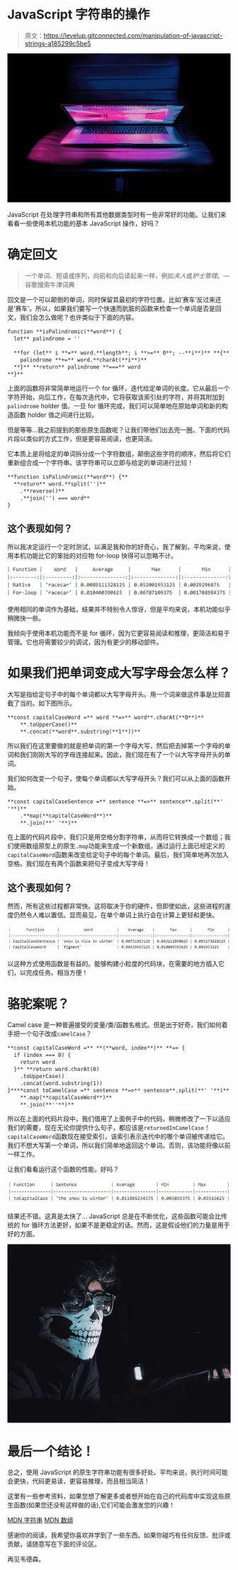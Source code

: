 # JavaScript 字符串的操作

> 原文：<https://levelup.gitconnected.com/manipulation-of-javascript-strings-a185299c5be5>

![](img/64186ca9f3b3bd2fe06b4c8905f7006a.png)

JavaScript 在处理字符串和所有其他数据类型时有一些非常好的功能。让我们来看看一些使用本机功能的基本 JavaScript 操作，好吗？

# 确定回文

> 一个单词、短语或序列，向前和向后读起来一样，例如*夫人*或*护士管理*。—谷歌搜索牛津词典

回文是一个可以颠倒的单词，同时保留其最初的字符位置。比如‘赛车’反过来还是‘赛车’。所以，如果我们要写一个快速而肮脏的函数来检查一个单词是否是回文，我们会怎么做呢？也许类似于下面的内容。

```
function **isPalindromic(**word**) {
  let** palindrome = ''

  **for (let** i **=** word.**length**; i **>=** 0**; --**i**)** **{**
    palindrome **+=** word.**charAt(**i**)**
  **}** **return** palindrome **===** word
**}**
```

上面的函数将非常简单地运行一个 for 循环，迭代给定单词的长度。它从最后一个字符开始，向后工作，在每次迭代中，它将获取该索引处的字符，并将其附加到`palindrome` holder 值。一旦 for 循环完成，我们可以简单地在原始单词和新的构造函数 holder 值之间进行比较。

但是等等…我之前提到的那些原生函数呢？让我们带他们出去兜一圈。下面的代码片段以类似的方式工作，但是更容易阅读，也更简洁。

它本质上是将给定的单词拆分成一个字符数组，颠倒这些字符的顺序，然后将它们重新组合成一个字符串。该字符串可以立即与给定的单词进行比较！

```
**function isPalindromic(**word**) {**
  **return** word.**split('')**
    .**reverse()**
    .**join('') === word**
}
```

## 这个表现如何？

所以我决定运行一个定时测试，以满足我和你的好奇心，我了解到，平均来说，使用本机功能比它的笨拙的对应物 for-loop 快得可以忽略不计。

![](img/21049d79247d85d6863b9350fe8633ff.png)

使用相同的单词作为基础，结果并不特别令人惊讶，但是平均来说，本机功能似乎稍微快一些。

我倾向于使用本机功能而不是 for 循环，因为它更容易阅读和推理，更简洁和易于管理。它也将需要较少的调试，因为有更少的移动部件。

# 如果我们把单词变成大写字母会怎么样？

大写是指给定句子中的每个单词都以大写字母开头。用一个词来做这件事是比较直截了当的。如下图所示。

```
**const capitalCaseWord =** word **=>** word**.charAt(**0**)**
    **.toUpperCase()**
    **.concat(**word**.substring(**1**))**
```

所以我们在这里要做的就是把单词的第一个字母大写，然后把去掉第一个字母的单词和我们刚刚大写的字母连接起来。因此，我们现在有了一个以大写字母开头的单词。

我们如何改变一个句子，使每个单词都以大写字母开头？我们可以从上面的函数开始。

```
**const capitalCaseSentence =** sentence **=>** sentence**.split(**' '**)**
    .**map(**capitalCaseWord**)**
    **.join(**' '**)**
```

在上面的代码片段中，我们只是用空格分割字符串，从而将它转换成一个数组；我们使用数组原型上的原生`.map`功能来生成一个新数组，通过运行上面已经定义的`capitalCaseWord`函数来改变给定句子中的每个单词。最后，我们简单地再次加入空格。我们现在有两个函数来把句子变成大写字母！

## 这个表现如何？

然而，所有这些过程都非常快。这将取决于你的硬件，但即使如此，这些进程的速度仍然令人难以置信。显而易见，在单个单词上执行会在计算上更轻和更快。

![](img/848d5c06eb645130dadc59e3ebdc759c.png)

以这种方式使用函数是有益的。能够构建小粒度的代码块，在需要的地方插入它们，以完成任务。相当方便！

# 骆驼案呢？

Camel case 是一种普遍接受的变量/类/函数名格式。但是出于好奇，我们如何着手把一个句子改成`camelCase`？

```
**const capitalCaseWord =** **(**word, index**)** **=> {
  if (index === 0) {
    return word
  }** **return word.charAt(0)
    .toUpperCase()
    .concat(word.substring(1))
}****const toCamelCase =** sentence **=>** sentence**.split(**' '**)**
    **.map(**capitalCaseWord**)**
    **.join(**''**)**
```

所以在上面的代码片段中，我们借用了上面例子中的代码，稍微修改了一下以适应我们的需要，现在无论你提供什么句子，都应该是`returnedInCamelCase`！`capitalCaseWord`函数现在接受索引，该索引表示迭代中的哪个单词被传递给它。我们不想大写第一个单词，所以我们简单地返回这个单词。否则，该功能将像以前一样工作。

让我们看看运行这个函数的性能，好吗？

![](img/e9cf7e2c756fbdb09d0a712180477064.png)

结果还不错。这真是太快了… JavaScript 总是在不断优化，这些函数可能会比传统的 for 循环方法更好，如果不是更稳定的话。然而，这是假设他们的力量是用于好的方面。

![](img/61db5ec1747ae4cd81ff28c280d7c9ea.png)

# 最后一个结论！

总之，使用 JavaScript 的原生字符串功能有很多好处。平均来说，执行时间可能会更快，代码更易读，更容易推理，而且相当简洁！

这里有一些参考资料，如果您想了解更多或者想开始在自己的代码库中实现这些原生函数(如果您还没有这样做的话),它们可能会激发您的兴趣！

[MDN 字符串](https://developer.mozilla.org/en-US/docs/Web/JavaScript/Reference/Global_Objects/String)
[MDN 数组](https://developer.mozilla.org/en-US/docs/Web/JavaScript/Reference/Global_Objects/Array)

感谢你的阅读，我希望你喜欢并学到了一些东西。如果你碰巧有任何反馈、批评或贡献，请随意写在下面的评论区。

再见韦德森。